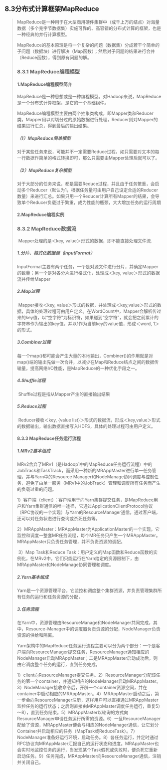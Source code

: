 ##                                8.3分布式计算框架MapReduce

> ​          MapReduce是一种用于在大型商用硬件集群中（成千上万的结点）对海量数据（多个兆字节数据集）实施可靠的、高容错的分布式计算的框架，也是一种经典的并行计算模型。
>
> ​        MapReduce的基本原理是将一个复杂的问题（数据集）分成若干个简单的子问题（数据块）进行解决（Map函数）；然后对子问题的结果进行合并（Reduce函数），得到原有问题的解。
>
> ### 8.3.1 MapReduce编程模型
>
> #### 1.MapReduce编程模型简介
>
> ​        MapReduce是一种思想或是一种编程模型。对Hadoop来说，MapReduce是一个分布式计算框架，是它的一个基础组件。
>
> ​        MapReduce编程模型主要由两个抽象类构成，即Mapper类和Reducer类，Mapper用以对切分过的原始数据进行处理，Reducer则对Mapper的结果进行汇总，得到最后的输出结果。
>
> ##### （1）MapReduce简单模型
>
> ​      对于某些任务来说，可能并不一定需要Reduce过程，如只需要对文本的每一行数据作简单的格式转换即可，那么只需要由Mapper处理后就可以了。
>
> ##### （2）MapReduce复杂模型
>
> ​      对于大部分的任务来说，都是需要Reduce过程，并且由于任务繁重，会启动多个Reducer（默认为1，根据任务量可由用户自己设定合适的Reducer数量）来进行汇总。如果只用一个Reducer计算所有Mapper的结果，会导致单个Reducer负载过于繁重，成为性能的瓶颈，大大增加任务的运行周期
>
> #### 2.MapReduce编程实例
>
> ### 8.3.2 MapReduce数据流
>
> ​      Mapper处理的是＜key, value＞形式的数据，即不能直接处理文件流.
>
> ##### 1.分片、格式化数据源（InputFormat）
>
> ​       InputFormat主要有两个任务，一个是对源文件进行分片，并确定Mapper的数量；另一个是对各分片进行格式化，处理成＜key, value＞形式的数据流并传给Mapper
>
> ##### 2.Map过程
>
> ​      Mapper接收＜key, value＞形式的数据，并处理成＜key,value＞形式的数据，具体的处理过程可由用户定义。在WordCount中，Mapper会解析传过来的key值，以“空字符”为标识符，如果碰到“空字符”，就会把之前累计的字符串作为输出的key值，并以1作为当前key的value值，形成＜word, 1＞的形式。
>
> ##### 3.Combiner过程
>
> ​        每一个map()都可能会产生大量的本地输出，Combiner()的作用就是对map()端的输出先做一次合并，以减少在Map和Reduce结点之间的数据传输量，提高网络I/O性能，是MapReduce的一种优化手段之一。
>
> ##### 4.Shuffle过程
>
> ​       Shuffle过程是指从Mapper产生的直接输出结果
>
> ##### 5.Reduce过程
>
> ​    Reducer接收＜key, {value list}＞形式的数据流，形成＜key,value＞形式的数据输出，输出数据直接写入HDFS，具体的处理过程可由用户定义。
>
> #### 8.3.3 MapReduce任务运行流程
>
> ##### 1.MRv2基本组成
>
> ​       MRv2舍弃了MRv1（是Hadoop1中的MapReduce任务运行流程）中的JobTrack和TaskTrack，而采用一种新的MRAppMaster进行单一任务管理，并与Yarn中的Resource Manager和NodeManage协同调度与控制任务，避免了由单一服务（MRv1中的JobTrack）管理和调度所有任务而产生的负载过重的问题。
>
> ​       1）客户端（client）：客户端用于向Yarn集群提交任务，是MapReduce用户和Yarn集群通信的唯一途径，它通过ApplicationClientProtocol协议（RPC协议的一个实现）与Yarn的ResourceManager通信，通过客户端，还可以对任务状态进行查询或杀死任务等。
>
> ​       2）MRAppMaster：MRAppMaster为ApplicationMaster的一个实现，它监控和调度一整套MR任务流程，每个MR任务只产生一个MRAppMaster。MRAppMaster只负责任务管理，并不负责资源的调配。
>
> ​     3）Map Task和Reduce Task：用户定义的Map函数和Reduce函数的实例化，在MRv2中，它们只能运行在Yarn给定的资源限制下，由MRAppMaster和NodeManage协同管理和调度。
>
> ##### 2.Yarn基本组成
>
> Yarn是一个资源管理平台，它监控和调度整个集群资源，并负责管理集群所有任务的运行和任务资源的分配，
>
> ##### 3.任务流程
>
> 在Yarn中，资源管理由ResourceManage和NodeManager共同完成，其中，Resource-Manager中的调度器负责资源的分配，NodeManager负责资源的供给和隔离。
>
> Yarn架构中的MapReduce任务运行流程主要可以分为两个部分：一个是客户端向ResourceManager提交任务，ResourceManager通知相应的NodeManager启动MRAppMaster；二是MRAppMaster启动成功后，则由它调度整个任务的运行，直到任务完成，
>
> 
>
> 1）client向ResourceManager提交任务。2）ResourceManager分配该任务的第一个container，并通知相应的NodeManager启动MRAppMaster。3）NodeManager接收命令后，开辟一个container资源空间，并在container中启动相应的MRAppMaster。4）MRAppMaster启动之后，第一步会向ResourceManager注册，这样用户可以直接通过MRAppMaster监控任务的运行状态；之后则直接由MRAppMaster调度任务运行，重复5）～8），直到任务结束。5）MRAppMaster以轮询的方式向ResourceManager申请任务运行所需的资源。6）一旦ResourceManager配给了资源，MRAppMaster便会与相应的NodeManager通信，让它划分Container并启动相应的任务（MapTask或ReduceTask）。7）NodeManager准备好运行环境，启动任务。8）各任务运行，并定时通过RPC协议向MRAppMaster汇报自己的运行状态和进度。MRAppMaster也会实时地监控任务的运行，当发现某个Task假死或失败时，便杀死它重新启动任务。9）任务完成，MRAppMaster向ResourceManager通信，注销并关闭自己。